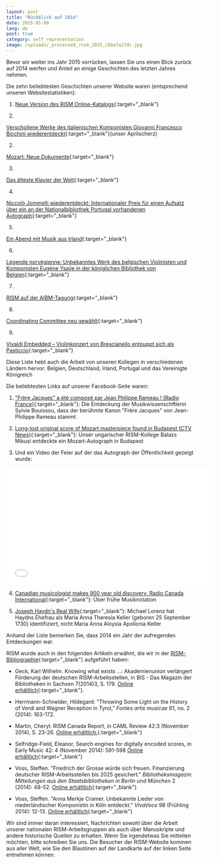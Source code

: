 ```yaml
---
layout: post
title: "Rückblick auf 2014"
date: 2015-01-08
lang: de
post: true
category: self_representation
image: /uploads/_processed_/csm_2015_c5ba7a17dc.jpg
---
```



Bevor wir weiter ins Jahr 2015 vorrücken, lassen Sie uns einen Blick zurück auf 2014 werfen und Anteil an einige Geschichten des letzten Jahres nehmen.

Die zehn beliebtesten Geschichten unserer Website waren (entsprechend unseren Websitestatistiken):

1. [Neue Version des RISM Online-Katalogs](http://www.rism.info/de/home/newsdetails/article/64/new-version-of-the-rism-online-catalog.html){:target="_blank"}





1.

[Verschollene Werke des italienischen Komponisten Giovanni Francesco Bicchini wiederentdeckt](http://www.rism.info/de/home/newsdetails/article/64/missing-works-by-italian-composer-giovanni-francesco-bicchini-discovered.html){:target="_blank"}(unser Aprilscherz)

2.

[Mozart: Neue Dokumente](http://www.rism.info/de/home/newsdetails/article/64/mozart-new-documents.html){:target="_blank"}

3.

[Das älteste Klavier der Welt](http://www.rism.info/de/home/newsdetails/article/64/listen-to-the-worlds-oldest-piano.html){:target="_blank"}

4.

[Niccolò Jommelli wiederentdeckt: Internationaler Preis für einen Aufsatz über ein an der Nationalbibliothek Portugal vorhandenen Autograph](http://www.rism.info/de/home/newsdetails/article/64/niccolo-jommelli-rediscovered-international-award-for-essay-on-autograph-extant-at-the-national.html){:target="_blank"}

5.

[Ein Abend mit Musik aus Irland](http://www.rism.info/de/home/newsdetails/article/64/an-evening-of-irish-music.html){:target="_blank"}

6.

[Légende norvégienne: Unbekanntes Werk des belgischen Violinisten und Komponisten Eugène Ysaÿe in der königlichen Bibliothek von Belgien](http://www.rism.info/de/home/newsdetails/article/64/legende-norvegienne-unknown-work-by-the-belgian-violinist-and-composer-eugene-ysaye-at-the-roya.html){:target="_blank"}

7.

[RISM auf der AIBM-Tagung](http://www.rism.info/de/home/newsdetails/article/64/rism-at-the-aibm-conference.html){:target="_blank"}

8.

[Coordinating Committee neu gewählt](http://www.rism.info/de/home/newsdetails/article/64/new-coordinating-committee-elected.html){:target="_blank"}

9.

[Vivaldi Embedded – Violinkonzert von Brescianello entpuppt sich als Pasticcio](http://www.rism.info/de/home/newsdetails/select/rediscovered/article/2/vivaldi-embedded.html){:target="_blank"}

Diese Liste hebt auch die Arbeit von unseren Kollegen in verschiedenen Ländern hervor: Belgien, Deutschland, Irland, Portugal und das Vereinigte Königreich

Die beliebtesten Links auf unserer Facebook-Seite waren:



1. ["Frère Jacques" a été composé par Jean Philippe Rameau ! (Radio France)](http://www.francemusique.fr/actu-musicale/frere-jacques-ete-compose-par-jean-philippe-rameau-49327){:target="_blank"}: Die Entdeckung der Musikwissenschftlerin Sylvie Bouissou, dass der berühmte Kanon "Frère Jacques" von Jean-Philippe Rameau stammt



2. [Long-lost original score of Mozart masterpiece found in Budapest (CTV News)](http://www.ctvnews.ca/entertainment/long-lost-original-score-of-mozart-masterpiece-found-in-budapest-1.2029216#ixzz3EzxB7wtb){:target="_blank"}: Unser ungarischer RISM-Kollege Balazs Mikusi entdeckte ein Mozart-Autograph in Budapest



3. Und ein Video der Feier auf der das Autograph der Öffentlichkeit gezeigt wurde:

<iframe width="560" height="315" src="//www.youtube.com/embed/LAa-Tro_FPU?list=UUSw7Qu4OQujixCfIlKETdkQ" frameborder="0" allowfullscreen></iframe>





4. [Canadian musicologist makes 900 year old discovery, Radio Canada International](http://www.rcinet.ca/en/2014/10/22/canadian-musicologist-make-900-year-old-discovery/){:target="_blank"}: Über frühe Musiknotation



5. [Joseph Haydn's Real Wife](http://michaelorenz.blogspot.de/2014/09/joseph-haydns-real-wife_11.html){:target="_blank"}: Michael Lorenz hat Haydns Ehefrau als Maria Anna Theresia Keller (geboren 25 September 1730) identifiziert, nicht Maria Anna Aloysia Apollonia Keller



Anhand der Liste bemerken Sie, dass 2014 ein Jahr der aufregenden Entdeckungen war.

RISM wurde auch in den folgenden Artikeln erwähnt, die wir in der [RISM-Bibliographie](http://www.rism.info/de/publications/bibliography.html){:target="_blank"} aufgeführt haben:

- Geck, Karl Wilhelm. Knowing what exists ...: Akademienunion verlängert Förderung der deutschen RISM-Arbeitsstellen, in BIS - Das Magazin der Bibliotheken in Sachsen 7(2014)3, S. 179. [Online erhältlich](http://nbn-resolving.de/urn:nbn:de:bsz:14-qucosa-156038){:target="_blank"}.

- Herrmann-Schneider, Hildegard: "Throwing Some Light on the History of Verdi and Wagner Reception in Tyrol," _Fontes artis musicae_ 61, no. 2 (2014): 163-172.

- Martin, Cheryl: RISM Canada Report, in CAML Review 42:3 (November 2014), S. 23-26. [Online erhältlich.](http://pi.library.yorku.ca/ojs/index.php/caml/article/viewFile/39684/35943){:target="_blank"}

- Selfridge-Field, Eleanor, Search engines for digitally encoded scores, in Early Music 42: 4 (November 2014): 591-598 [Online erhältlich](http://em.oxfordjournals.org/content/42/4?etoc){:target="_blank"}

- Voss, Steffen. "Friedrich der Grosse würde sich freuen. Finanzierung deutscher RISM-Arbeitsstellen bis 2025 gesichert." _Bibliotheksmagazin: Mitteilungen aus den Staatsbibliotheken in Berlin und München_ 2 (2014): 48-52. [Online erhältlich](http://staatsbibliothek-berlin.de/fileadmin/user_upload/zentrale_Seiten/ueber_uns/pdf/Bibliotheksmagazin/Bibliotheksmagazin_2014-2.pdf){:target="_blank"}

- Voss, Steffen. "Anna Merkje Cramer. Unbekannte Lieder von niederländischer Komponistin in Köln entdeckt." _VivaVoce_ 98 (Frühling 2014): 12-13. [Online erhältlich](http://www.nederlandsmuziekinstituut.nl/images/pdf/publicaties/extern/vivavoce.pdf){:target="_blank"}



Wir sind immer daran interessiert, Nachrichten sowohl über die Arbeit unserer nationalen RISM-Arbeitsgruppen als auch über Manuskripte und andere historische Quellen zu erhalten. Wenn Sie irgendetwas Sie mitteilen möchten, bitte schreiben Sie uns. Die Besucher der RISM-Website kommen aus aller Welt, wie Sie den Blautönen auf der Landkarte auf der linken Seite entnehmen können.





<script type="text/javascript">var switchTo5x=true;</script><script type="text/javascript" src="http://w.sharethis.com/button/buttons.js"></script><script type="text/javascript">stLight.options({publisher: "9b601438-1ce1-49d8-bfd7-9cff5df54c17", doNotHash: false, doNotCopy: false, hashAddressBar: false});</script>
